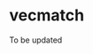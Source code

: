 
<!-- README.md is generated from README.Rmd. Please edit that file -->

# vecmatch

<!-- badges: start -->
<!-- badges: end -->

To be updated

